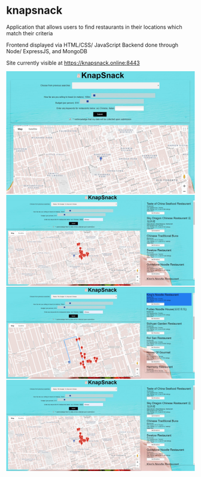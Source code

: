# knapsnack
Application that allows users to find restaurants in their locations which match their criteria

Frontend displayed via HTML/CSS/ JavaScript
Backend done through Node/ ExpressJS, and MongoDB

Site currently visible at https://knapsnack.online:8443

![0](https://github.com/michaelGorokhovsky/knapsnack/blob/master/0.jpg)
![1](https://github.com/michaelGorokhovsky/knapsnack/blob/master/1.jpg)
![2](https://github.com/michaelGorokhovsky/knapsnack/blob/master/2.jpg)
![3](https://github.com/michaelGorokhovsky/knapsnack/blob/master/1.jpg)
